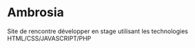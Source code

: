 # Ambrosia
Site de rencontre développer en stage utilisant les technologies HTML/CSS/JAVASCRIPT/PHP
